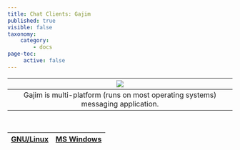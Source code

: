 ```yaml
---
title: Chat Clients: Gajim
published: true
visible: false
taxonomy:
    category:
        - docs
page-toc:
     active: false
---
```


|![](/start/icons/gajim.png)|
|:--:|
|Gajim is multi-platform (runs on most operating systems) messaging application.|

<br>

|[**GNU/Linux**](linux)|[**MS Windows**](win)|
|:--:|:--|
